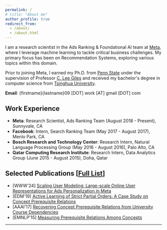 ```yaml
---
permalink: /
# title: "About me"
author_profile: true
redirect_from:
  - /about/
  - /about.html
---
```

I am a research scientist in the Ads Ranking & Foundational AI team at [Meta](https://about.meta.com/), where I leverage machine learning to tackle critical business challenges. My primary focus has been on Recommendation Systems, exploring various topics within this domain.

Prior to joining Meta, I earned my Ph.D. from [Penn State](https://www.psu.edu/) under the supervision of Professor [C. Lee Giles](http://clgiles.ist.psu.edu/) and received my bachelor's degree in computer science from [Tsinghua University](https://www.tsinghua.edu.cn/en/index.htm).

**Email**: {firstname}{lastname}09 [DOT] work [AT] gmail [DOT] com

Work Experience
---
* **Meta**: Research Scientist, Ads Ranking Team (August 2018 - Present), Sunnyvale, CA
* **Facebook**: Intern, Search Ranking Team (May 2017 - August 2017), Menlo Park, CA
* **Bosch Research and Technology Center**: Research Intern, Natural Language Processing Group (May 2016 - August 2016), Palo Alto, CA
* **Qatar Computing Research Institute**: Research Intern, Data Analytics Group (June 2015 - August 2015), Doha, Qatar

Selected Publications [[Full List](publications)]
---
- \[WWW'24\] [Scaling User Modeling: Large-scale Online User Representations for Ads Personalization in Meta](https://dl.acm.org/doi/pdf/10.1145/3589335.3648301)
- \[EDM'19\] [Active Learning of Strict Partial Orders: A Case Study on Concept Prerequisite Relations](/files/edm19_active.pdf)
- \[AAAI'17\] [Recovering Concept Prerequisite Relations from University Course Dependencies](/files/aaai2017_cpr-recover.pdf)
- \[EMNLP'15\] [Measuring Prerequisite Relations Among Concepts](/files/emnlp15_prerequisite.pdf)

---

<!-- <script type="text/javascript" id="clustrmaps" src="//clustrmaps.com/map_v2.js?d=M0F1jn_ZOtudRRaQZvihfxcWFyRB8M2MLgNzuTx-KnQ&cl=ffffff&w=a"></script> -->
<script type='text/javascript' id='clustrmaps' src='//cdn.clustrmaps.com/map_v2.js?cl=ffffff&w=300&t=m&d=M0F1jn_ZOtudRRaQZvihfxcWFyRB8M2MLgNzuTx-KnQ&co=2d78ad&cmo=3acc3a&cmn=ff5353&ct=ffffff'></script>
